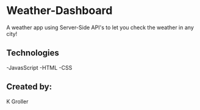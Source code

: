 # Weather-Dashboard

A weather app using Server-Side API's to let you check the weather in any city!

## Technologies

-JavasScript
-HTML
-CSS

## Created by:

K Groller

